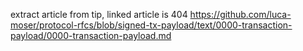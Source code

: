 extract article from tip, linked article is 404
https://github.com/luca-moser/protocol-rfcs/blob/signed-tx-payload/text/0000-transaction-payload/0000-transaction-payload.md
